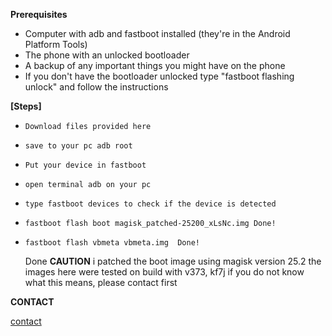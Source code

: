 **Prerequisites**

- Computer with adb and fastboot installed (they're in the Android Platform Tools)
- The phone with an unlocked bootloader
- A backup of any important things you might have on the phone
- If you don't have the bootloader unlocked type "fastboot flashing unlock" and follow the instructions

**[Steps]**


-     Download files provided here
-     save to your pc adb root
-     Put your device in fastboot
-     open terminal adb on your pc
-     type fastboot devices to check if the device is detected
-     fastboot flash boot magisk_patched-25200_xLsNc.img Done!
-     fastboot flash vbmeta vbmeta.img  Done!

    Done
**CAUTION** 
i patched the boot image using magisk version 25.2
the images here were tested on build with v373, kf7j  if you do not know what this means, please contact first 


**CONTACT**

[contact](https://chat.whatsapp.com/IZGmkyP2afz4fRDg6EYfOi)
